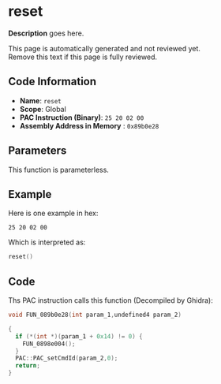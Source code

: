 # reset

**Description** goes here.

This page is automatically generated and not reviewed yet.<br>Remove this text if this page is fully reviewed.

## Code Information

- **Name**: `reset`
- **Scope**: Global
- **PAC Instruction (Binary)**: `25 20 02 00`
- **Assembly Address in Memory** : `0x89b0e28`

## Parameters

This function is parameterless.


## Example

Here is one example in hex:

```25 20 02 00```

Which is interpreted as:

```c
reset()
```

## Code

Ths PAC instruction calls this function (Decompiled by Ghidra):

```c
void FUN_089b0e28(int param_1,undefined4 param_2)

{
  if (*(int *)(param_1 + 0x14) != 0) {
    FUN_0898e004();
  }
  PAC::PAC_setCmdId(param_2,0);
  return;
}
```

